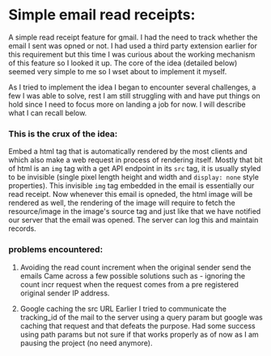 # Simple email read receipts:
A simple read receipt feature for gmail. I had the need to track whether the email I sent was opned or not. I had used a third party extension earlier for this requirement but this time I was curious about the working mechanism of this feature so I looked it up. The core of the idea (detailed below) seemed very simple to me so I wset about to implement it myself.

As I tried to implement the idea I began to encounter several challenges, a few I was able to solve, rest I am still struggling with and have put things on hold since I need to focus more on landing a job for now. I will describe what I can recall below.


### This is the crux of the idea: 
Embed a html tag that is automatically rendered by the most clients and which also make a web request in process of rendering itself. Mostly that bit of html is an `img` tag with a get API endpoint in its `src` tag, it is usually styled to be invisible (single pixel length height and width and `display: none` style properties). This invisible `img` tag embedded in the email is essentially our read receipt. Now whenever this email is opneded, the html image will be rendered as well, the rendering of the image will require to fetch the resource/image in the image's source tag and just like that we have notified our server that the email was opened. The server can log this and maintain records.


### problems encountered:
1. Avoiding the read count increment when the original sender send the emails
Came across a few possible solutions such as - ignoring the count incr request when the request comes from a pre registered original sender IP address.

2. Google caching the src URL
Earlier I tried to communicate the tracking_id of the mail to the server using a query param but google was caching that request and that defeats the purpose. Had some success using path params but not sure if that works properly as of now as I am pausing the project (no need anymore).
